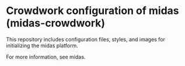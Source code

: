 Crowdwork configuration of midas (midas-crowdwork)
===============

This repository includes configuration files, styles, and images for initializing the midas platform.

For more information, see midas.
